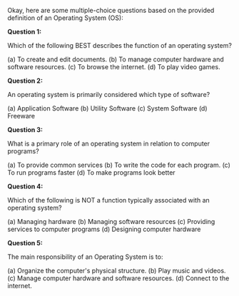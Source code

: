 Okay, here are some multiple-choice questions based on the provided definition of an Operating System (OS):

**Question 1:**

Which of the following BEST describes the function of an operating system?

(a)  To create and edit documents.
(b)  To manage computer hardware and software resources.
(c)  To browse the internet.
(d)  To play video games.

**Question 2:**

An operating system is primarily considered which type of software?

(a) Application Software
(b) Utility Software
(c) System Software
(d) Freeware

**Question 3:**

What is a primary role of an operating system in relation to computer programs?

(a) To provide common services
(b) To write the code for each program.
(c) To run programs faster
(d) To make programs look better

**Question 4:**

Which of the following is NOT a function typically associated with an operating system?

(a) Managing hardware
(b) Managing software resources
(c) Providing services to computer programs
(d) Designing computer hardware

**Question 5:**

The main responsibility of an Operating System is to:

(a) Organize the computer's physical structure.
(b) Play music and videos.
(c) Manage computer hardware and software resources.
(d) Connect to the internet.
